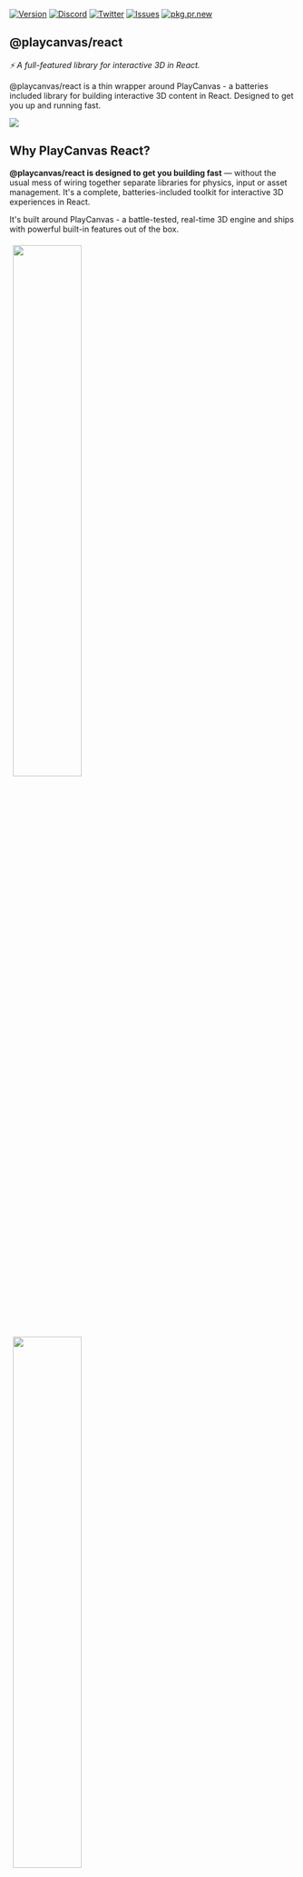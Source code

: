 [![Version](https://img.shields.io/npm/v/@playcanvas/react?style=flat&colorA=333333&colorB=444444)](https://www.npmjs.com/package/@playcanvas/react)
[![Discord](https://img.shields.io/discord/740090768164651008?style=flat&colorA=333333&colorB=444444&label=discord&logo=discord&logoColor=ffffff)](https://discord.com/channels/408617316415307776/408617316415307778)
[![Twitter](https://img.shields.io/twitter/follow/playcanvas?label=%40playcanvas&style=flat&colorA=333333&colorB=333333&logo=x&logoColor=ffffff)](https://x.com/playcanvas)
[![Issues](https://img.shields.io/github/issues/playcanvas/react?style=flat&colorA=333333&colorB=444444)](https://github.com/playcanvas/react)
[![pkg.pr.new](https://pkg.pr.new/badge/playcanvas/react)](https://pkg.pr.new/~/playcanvas/react)

## @playcanvas/react
_⚡ A full-featured library for interactive 3D in React._

@playcanvas/react is a thin wrapper around PlayCanvas - a batteries included library for building interactive 3D content in React. Designed to get you up and running fast.

<img src="https://github.com/user-attachments/assets/4e652314-8540-41ba-ba90-7ffba9f1731d" />

## Why PlayCanvas React?

**@playcanvas/react is designed to get you building fast** — without the usual mess of wiring together separate libraries for physics, input or asset management. It's a complete, batteries-included toolkit for interactive 3D experiences in React.

It's built around PlayCanvas - a battle-tested, real-time 3D engine and ships with powerful built-in features out of the box.

<p>  
  <a href="https://playcanvas-react.vercel.app/examples/motion">
    <img src="https://github.com/user-attachments/assets/f7be5ba5-69ae-454e-b730-f37a4b4f37ef" width="49%" style="margin: 6px;" />
  </a>
  <a href="https://playcanvas-react.vercel.app/examples/model-viewer">
    <img src="https://github.com/user-attachments/assets/fc90d53e-0d7f-485a-9d14-855d1662bc89" width="49%" style="margin: 6px;" />
  </a>
  <a href="https://playcanvas-react.vercel.app/examples/physics">
    <img src="https://github.com/user-attachments/assets/084fc21a-8efa-4967-9e50-e9520a627e8c" width="49%" style="margin: 6px;" />
  </a>
  <a href="https://stackblitz.com/edit/pc-react-tick-tock?file=src%2FScene.tsx">
    <img src="https://github.com/user-attachments/assets/66eab2db-197f-4f66-b159-cf62eba8a928" width="49%" style="margin: 6px;" />
  </a>
</p>

### Features

- 🎭 Simple Scene API
- ⏳ Suspenseful Asset loading
- ️👆 Pointer Events
- 🛠️ Physics out of the box
- ⚡ Script component
- 🏗️ Entity Component System

## Getting Started

⚡ Start building in minutes with our [Getting Started guide](https://developer.playcanvas.com/user-manual/playcanvas-react/getting-started).

### Quick Start

Create a new @playcanvas/react project and follow the instructions:

```bash
npx create playcanvas@latest -t react-t
```

### Manual Installation

Or install in an existing project with your favorite package manager:

**npm**
```bash
npm install @playcanvas/react
```

### Show me the code

Here's how you render a sphere. 

```jsx
import { Application, Entity } from '@playcanvas/react';
import { Camera, Render } from '@playcanvas/react/components';
import { OrbitControls } from '@playcanvas/react/scripts';

export function AssetViewer() {
  return (
    <Application>
      <Entity position={[0, 2, 0]}>
        <Camera />
        <OrbitControls />
      </Entity>
      <Render type="sphere"/>
    </Application>
  );
};
```

Et voilà! ✨

## Ready to build something?

Now you've got the tools you're ready to start building. Start with the [Getting Started](https://developer.playcanvas.com/user-manual/playcanvas-react/getting-started) for a step-by-step intro, or jump straight into the [Playground](https://playcanvas-react.vercel.app/examples) to explore real examples in action.

- [Hello World](https://playcanvas-react.vercel.app/examples/hello-world)
- [Loading a 3D model](https://playcanvas-react.vercel.app/examples/load-a-3D-model)
- [Interaction](https://playcanvas-react.vercel.app/examples/pointer-events)
- [Physics](https://playcanvas-react.vercel.app/examples/physics)
- [Splats](https://playcanvas-react.vercel.app/examples/splats)

You can also jump straight into the [docs](https://developer.playcanvas.com/user-manual/playcanvas-react) or [api](https://developer.playcanvas.com/user-manual/playcanvas-react/api).

## Who’s building with @playcanvas/react?

Developers and studios are already using @playcanvas/react in production

- ⚡ Snap AI uses @playcanvas/react to build real-time 3D interfaces inside their next-gen tools.
- ✨ Your project here? [Submit a PR](https://github.com/playcanvas/react/compare) and we’ll feature it below.

## AI Ready

Every component comes with MDC rules for autocompletion, documentation, and AI integration — ready for use in tools like Cursor or Windsurf.

### Install AI Rules for @playcanvas/react

```bash
mkdir -p .cursor/rules && curl -s https://developer.playcanvas.com/user-manual/playcanvas-react/rules -o .cursor/rules/playcanvas-react.mdc
```

### Install AI Rules for Blocks

To install rules for PlayCanvas Blocks:

```bash
npx shadcn@latest add https://developer.playcanvas.com/user-manual/playcanvas-react/r/blocks.json
```

This installs the rules for the registry and for @playcanvas/react and adds them to your project.

[Grab the rules manually here](https://developer.playcanvas.com/user-manual/playcanvas-react/rules) if you prefer.

## Contributing

If you want to build the repo from scratch, check out the following. The monorepo is split into 3 main packages:

- [@playcanvas/react](/packages/lib) - This contains the main react library
- [@playcanvas/blocks](/packages/blocks) - High level React components for common 3D use cases
- [@playcanvas/docs](/packages/docs) - The Documentation site.

If you want to run this entire project locally, including docs just `npm install` and `npm run dev` from the root of the monorepo. This will install and build all the local dependencies and run a local webserver of the docs. 

You can make changes to either the react or blocks lib and build them locally by doing `npm run build:lib` or `npm run build:blocks` respectively.

All contributions are welcome :heart:

